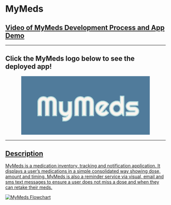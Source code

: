# MyMeds
## [Video of MyMeds Development Process and App Demo](https://www.youtube.com/watch?v=iAHQR-A3Tcg)
<hr>

## Click the MyMeds logo below to see the deployed app!
<p align="center">
  <a href="https://mymeds-turing.github.io/my_meds_fe/" target="_blank" rel="noopener noreferrer"><img src="./MyMeds.png" alt="logo" width="80%"/>
</p>

<hr>

## Description
MyMeds is a medication inventory, tracking and notification application. It displays a user’s medications in a simple consolidated way showing dose, amount and timing. MyMeds is also a reminder service via visual, email and sms text messages to ensure a user does not miss a dose and when they can retake their meds.

![MyMeds Flowchart](https://user-images.githubusercontent.com/91695954/184715406-afbcf156-e2ed-44f7-b78d-4ccebad16676.png)
